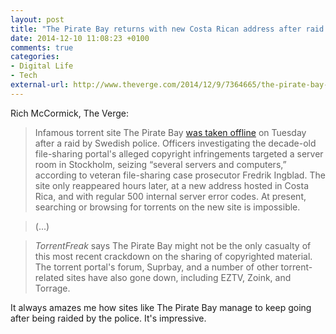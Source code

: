 ```yaml
---
layout: post
title: "The Pirate Bay returns with new Costa Rican address after raid by Swedish police"
date: 2014-12-10 11:08:23 +0100
comments: true
categories:
- Digital Life
- Tech
external-url: http://www.theverge.com/2014/12/9/7364665/the-pirate-bay-goes-offline-after-police-raid-server-room 
---
```


Rich McCormick, The Verge:

> Infamous torrent site The Pirate Bay [was taken offline](http://www.wired.com/2014/12/pirate-bay-raided-taken-down/) on Tuesday after a raid by Swedish police. Officers investigating the decade-old file-sharing portal's alleged copyright infringements targeted a server room in Stockholm, seizing “several servers and computers,” according to veteran file-sharing case prosecutor Fredrik Ingblad. The site only reappeared hours later, at a new address hosted in Costa Rica, and with regular 500 internal server error codes. At present, searching or browsing for torrents on the new site is impossible.

> (...)

> _TorrentFreak_ says The Pirate Bay might not be the only casualty of this most recent crackdown on the sharing of copyrighted material. The torrent portal's forum, Suprbay, and a number of other torrent-related sites have also gone down, including EZTV, Zoink, and Torrage.

It always amazes me how sites like The Pirate Bay manage to keep going after being raided by the police. It's impressive.